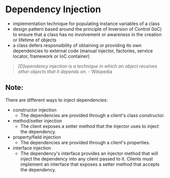 # Dependency Injection

* implementation technique for populating instance variables of a class 
* design pattern based around the principle of Inversion of Control (IoC)
  to ensure that a class has no involvement or awareness in the creation or lifetime of objects
* a class defers responsibility of obtaining or providing its own dependencies to external code
  (manual injector, factories, service locator, framework or IoC container)

> _[D]ependency injection is a technique in which an object receives other objects that it depends on._ - Wikipedia

## Note:

There are different ways to inject dependencies:
- constructor injection
  - The dependencies are provided through a client's class constructor.
- method/setter injection
  - The client exposes a setter method that the injector uses to inject the dependency.
- property/field injection
  - The dependencies are provided through a client's properties.
- interface injection
  - The dependency's interface provides an injector method that will inject the dependency into any client passed to it.
  Clients must implement an interface that exposes a setter method that accepts the dependency.